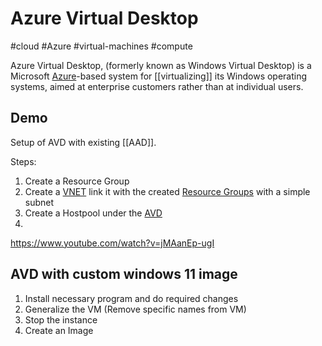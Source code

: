 # Azure Virtual Desktop
#cloud #Azure #virtual-machines #compute 

Azure Virtual Desktop, (formerly known as Windows Virtual Desktop) is a Microsoft [Azure](Azure/Azure.md)-based system for [[virtualizing]] its Windows operating systems,  aimed at enterprise customers rather than at individual users.




## Demo
Setup of AVD with existing [[AAD]].

Steps:
1. Create a Resource Group
2. Create a [VNET](Azure/VNET.md) link it with the created [Resource Groups](Azure/Resource%20Groups.md) with a simple subnet
3. Create a Hostpool under the [AVD](Azure/AVD.md)
4. 

https://www.youtube.com/watch?v=jMAanEp-ugI

## AVD with custom windows 11 image

1. Install necessary program and do required changes
2. Generalize the VM (Remove specific names from VM) 
3. Stop the instance
4. Create an Image 